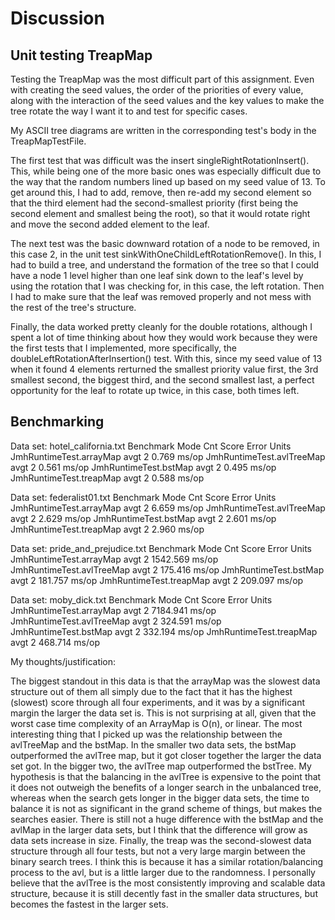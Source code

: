 # Discussion

## Unit testing TreapMap

Testing the TreapMap was the most difficult part of this assignment. Even with creating
the seed values, the order of the priorities of every value, along with the interaction 
of the seed values and the key values to make the tree rotate the way I want it to and 
test for specific cases.

My ASCII tree diagrams are written in the corresponding test's body in the TreapMapTestFile.

The first test that was difficult was the insert singleRightRotationInsert(). This, while
being one of the more basic ones was especially difficult due to the way that the random numbers
lined up based on my seed value of 13. To get around this, I had to add, remove, then re-add my
second element so that the third element had the second-smallest priority (first being the second
element and smallest being the root), so that it would rotate right and move the second added element
to the leaf.

The next test was the basic downward rotation of a node to be removed, in this case 2, in the unit test
sinkWithOneChildLeftRotationRemove(). In this, I had to build a tree, and understand the formation of the
tree so that I could have a node 1 level higher than one leaf sink down to the leaf's level by using
the rotation that I was checking for, in this case, the left rotation. Then I had to make sure that the 
leaf was removed properly and not mess with the rest of the tree's structure.

Finally, the data worked pretty cleanly for the double rotations, although I spent a lot of time thinking
about how they would work because they were the first tests that I implemented, more specifically,
the doubleLeftRotationAfterInsertion() test. With this, since my seed value of 13 when it found 4 elements
rerturned the smallest priority value first, the 3rd smallest second, the biggest third, and the second smallest
last, a perfect opportunity for the leaf to rotate up twice, in this case, both times left.

## Benchmarking
Data set: hotel_california.txt
Benchmark                  Mode  Cnt  Score   Error  Units
JmhRuntimeTest.arrayMap    avgt    2  0.769          ms/op
JmhRuntimeTest.avlTreeMap  avgt    2  0.561          ms/op
JmhRuntimeTest.bstMap      avgt    2  0.495          ms/op
JmhRuntimeTest.treapMap    avgt    2  0.588          ms/op

Data set: federalist01.txt
Benchmark                  Mode  Cnt  Score   Error  Units
JmhRuntimeTest.arrayMap    avgt    2  6.659          ms/op
JmhRuntimeTest.avlTreeMap  avgt    2  2.629          ms/op
JmhRuntimeTest.bstMap      avgt    2  2.601          ms/op
JmhRuntimeTest.treapMap    avgt    2  2.960          ms/op

Data set: pride_and_prejudice.txt
Benchmark                  Mode  Cnt     Score   Error  Units
JmhRuntimeTest.arrayMap    avgt    2  1542.569          ms/op
JmhRuntimeTest.avlTreeMap  avgt    2   175.416          ms/op
JmhRuntimeTest.bstMap      avgt    2   181.757          ms/op
JmhRuntimeTest.treapMap    avgt    2   209.097          ms/op

Data set: moby_dick.txt
Benchmark                  Mode  Cnt     Score   Error  Units
JmhRuntimeTest.arrayMap    avgt    2  7184.941          ms/op
JmhRuntimeTest.avlTreeMap  avgt    2   324.591          ms/op
JmhRuntimeTest.bstMap      avgt    2   332.194          ms/op
JmhRuntimeTest.treapMap    avgt    2   468.714          ms/op

My thoughts/justification:

The biggest standout in this data is that the arrayMap was the slowest data
structure out of them all simply due to the fact that it has the highest (slowest) score
through all four experiments, and it was by a significant margin the larger the data set is.
This is not surprising at all, given that the worst case time complexity of an ArrayMap is O(n),
or linear. The most interesting thing that I picked up was the relationship between the avlTreeMap
and the bstMap. In the smaller two data sets, the bstMap outperformed the avlTree map, but it got 
closer together the larger the data set got. In the bigger two, the avlTree map outperformed the
bstTree. My hypothesis is that the balancing in the avlTree is expensive to the point that it does 
not outweigh the benefits of a longer search in the unbalanced tree, whereas when the search gets 
longer in the bigger data sets, the time to balance it is not as significant in the grand scheme of 
things, but makes the searches easier. There is still not a huge difference with the bstMap and 
the avlMap in the larger data sets, but I think that the difference will grow as data sets increase
in size. Finally, the treap was the second-slowest data structure through all four tests, but not
a very large margin between the binary search trees. I think this is because it has a similar 
rotation/balancing process to the avl, but is a little larger due to the randomness. I personally
believe that the avlTree is the most consistently improving and scalable data structure, because it
is still decently fast in the smaller data structures, but becomes the fastest in the larger sets.

